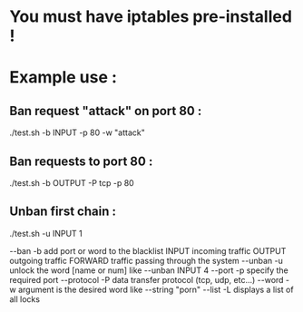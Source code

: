 # You must have iptables pre-installed !

# Example use :

## Ban request "attack" on port 80 :
./test.sh -b INPUT -p 80 -w "attack"

## Ban requests to port 80 :
./test.sh -b OUTPUT -P tcp -p 80
        
## Unban first chain :
./test.sh -u INPUT 1

--ban        -b         add port or word to the blacklist
        INPUT           incoming traffic
        OUTPUT          outgoing traffic
        FORWARD         traffic passing through the system
--unban      -u         unlock the word
        [name or num]               like --unban INPUT 4
--port       -p         specify the required port
--protocol   -P         data transfer protocol (tcp, udp, etc...)
--word       -w         argument is the desired word
                                    like --string "porn"
--list       -L         displays a list of all locks
